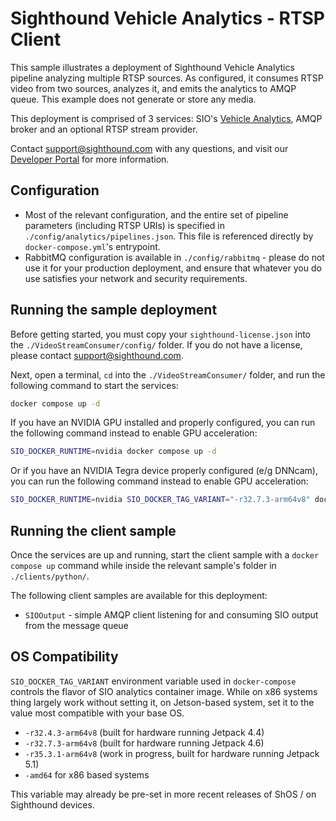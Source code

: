 # Sighthound Vehicle Analytics - RTSP Client

This sample illustrates a deployment of Sighthound Vehicle Analytics pipeline analyzing multiple RTSP sources. As configured, it consumes RTSP video from two sources, analyzes it, and emits the analytics to AMQP queue. This example does not generate or store any media.

This deployment is comprised of 3 services: SIO's [Vehicle Analytics](https://dev.sighthound.com/sio/pipelines/VehicleAnalytics/), AMQP broker and an optional RTSP stream provider.

Contact [support@sighthound.com](mailto:support@sighthound.com) with any questions, and visit our [Developer Portal](https://dev.sighthound.com) for more information.


## Configuration

* Most of the relevant configuration, and the entire set of pipeline parameters (including RTSP URIs) is specified in `./config/analytics/pipelines.json`. This file is referenced directly by `docker-compose.yml`'s entrypoint.
* RabbitMQ configuration is available in `./config/rabbitmq` - please do not use it for your production deployment, and ensure that whatever you do use satisfies your network and security requirements.

## Running the sample deployment

Before getting started, you must copy your `sighthound-license.json` into the `./VideoStreamConsumer/config/` folder. If you do not have a license, please contact [support@sighthound.com](mailto:support@sighthound.com).

Next, open a terminal, `cd` into the `./VideoStreamConsumer/` folder, and run the following command to start the services:

```bash
docker compose up -d
```

If you have an NVIDIA GPU installed and properly configured, you can run the following command instead to enable GPU acceleration:

```bash
SIO_DOCKER_RUNTIME=nvidia docker compose up -d
```

Or if you have an NVIDIA Tegra device properly configured (e/g DNNcam), you can run the following command instead to enable GPU acceleration:

```bash
SIO_DOCKER_RUNTIME=nvidia SIO_DOCKER_TAG_VARIANT="-r32.7.3-arm64v8" docker-compose up -d
```

## Running the client sample

Once the services are up and running, start the client sample with a `docker compose up` command while inside the relevant sample's folder in `./clients/python/`.

The following client samples are available for this deployment:

* `SIOOutput` - simple AMQP client listening for and consuming SIO output from the message queue

## OS Compatibility

`SIO_DOCKER_TAG_VARIANT` environment variable used in `docker-compose` controls the flavor of SIO analytics container image. While on x86 systems thing largely work without setting it, on Jetson-based system, set it to the value most compatible with your base OS.

* `-r32.4.3-arm64v8` (built for hardware running Jetpack 4.4)
* `-r32.7.3-arm64v8` (built for hardware running Jetpack 4.6)
* `-r35.3.1-arm64v8` (work in progress, built for hardware running Jetpack 5.1)
* `-amd64` for x86 based systems

This variable may already be pre-set in more recent releases of ShOS / on Sighthound devices.
